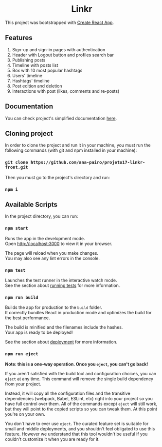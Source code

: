 <h1 align="center">Linkr</h1>

This project was bootstrapped with [Create React App](https://github.com/facebook/create-react-app).

## Features

1. Sign-up and sign-in pages with authentication
2. Header with Logout button and profiles search bar
3. Publishing posts
4. Timeline with posts list
5. Box with 10 most popular hashtags
6. Users' timeline
7. Hashtags' timeline
8. Post edition and deletion
9. Interactions with post (likes, comments and re-posts)

## Documentation

You can check project's simplified documentation [here](https://gamy-marmoset-929.notion.site/Linkr-d900946be89545b1a8d2d231adf40ba6).

## Cloning project

In order to clone the project and run it in your machine, you must run the following commands (with git and npm installed in your machine):

### `git clone https://github.com/ana-pairo/projeto17-linkr-front.git`

Then you must go to the project's directory and run:

### `npm i`

## Available Scripts

In the project directory, you can run:

### `npm start`

Runs the app in the development mode.\
Open [http://localhost:3000](http://localhost:3000) to view it in your browser.

The page will reload when you make changes.\
You may also see any lint errors in the console.

### `npm test`

Launches the test runner in the interactive watch mode.\
See the section about [running tests](https://facebook.github.io/create-react-app/docs/running-tests) for more information.

### `npm run build`

Builds the app for production to the `build` folder.\
It correctly bundles React in production mode and optimizes the build for the best performance.

The build is minified and the filenames include the hashes.\
Your app is ready to be deployed!

See the section about [deployment](https://facebook.github.io/create-react-app/docs/deployment) for more information.

### `npm run eject`

**Note: this is a one-way operation. Once you `eject`, you can't go back!**

If you aren't satisfied with the build tool and configuration choices, you can `eject` at any time. This command will remove the single build dependency from your project.

Instead, it will copy all the configuration files and the transitive dependencies (webpack, Babel, ESLint, etc) right into your project so you have full control over them. All of the commands except `eject` will still work, but they will point to the copied scripts so you can tweak them. At this point you're on your own.

You don't have to ever use `eject`. The curated feature set is suitable for small and middle deployments, and you shouldn't feel obligated to use this feature. However we understand that this tool wouldn't be useful if you couldn't customize it when you are ready for it.
